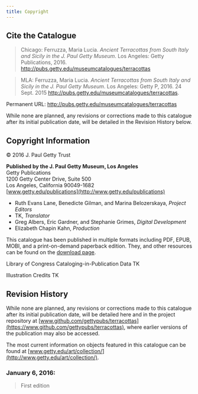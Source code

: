 ```yaml
---
title: Copyright
---
```

## Cite the Catalogue

> Chicago: Ferruzza, Maria Lucia. *Ancient Terracottas from South Italy and Sicily in the J. Paul Getty Museum*. Los Angeles: Getty Publications, 2016. http://pubs.getty.edu/museumcatalogues/terracottas

> MLA: Ferruzza, Maria Lucia. *Ancient Terracottas from South Italy and Sicily in the J. Paul Getty Museum*. Los Angeles: Getty P, 2016. 24 Sept. 2015 <http://pubs.getty.edu/museumcatalogues/terracottas>.

Permanent URL: http://pubs.getty.edu/museumcatalogues/terracottas

While none are planned, any revisions or corrections made to this catalogue after its initial publication date, will be detailed in the Revision History below.

## Copyright Information

© 2016 J. Paul Getty Trust

**Published by the J. Paul Getty Museum, Los Angeles**<br />
Getty Publications<br />
1200 Getty Center Drive, Suite 500<br />
Los Angeles, California 90049-1682<br />
[www.getty.edu/publications](http://www.getty.edu/publications)

- Ruth Evans Lane, Benedicte Gilman, and Marina Belozerskaya, *Project Editors*
- TK, *Translator*
- Greg Albers, Eric Gardner, and Stephanie Grimes, *Digital Development*
- Elizabeth Chapin Kahn, *Production*

This catalogue has been published in multiple formats including PDF, EPUB, MOBI, and a print-on-demand paperback edition. They, and other resources can be found on the [download page](downloads/).

Library of Congress Cataloging-in-Publication Data TK

Illustration Credits TK

## Revision History 

While none are planned, any revisions or corrections made to this catalogue after its initial publication date, will be detailed here and in the project repository at [www.github.com/gettypubs/terracottas](https://www.github.com/gettypubs/terracottas), where earlier versions of the publication may also be accessed.

The most current information on objects featured in this catalogue can be found at [www.getty.edu/art/collection/](http://www.getty.edu/art/collection/).

### January 6, 2016: 

> First edition


